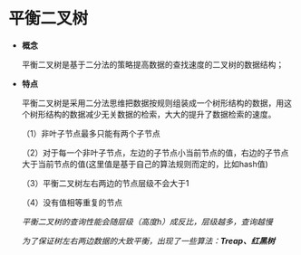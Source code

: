 # 平衡二叉树

- **概念**
  
  	平衡二叉树是基于二分法的策略提高数据的查找速度的二叉树的数据结构；
	
- **特点**
	
	平衡二叉树是采用二分法思维把数据按规则组装成一个树形结构的数据，用这个树形结构的数据减少无关数据的检索，大大的提升了数据检索的速度。
	
	（1）非叶子节点最多只能有两个子节点

	（2）对于每一个非叶子节点，左边的子节点小当前节点的值，右边的子节点大于当前节点的值(这里值是基于自己的算法规则而定的，比如hash值)

	（3）平衡二叉树左右两边的节点层级不会大于1

	（4）没有值相等重复的节点
	
	*平衡二叉树的查询性能会随层级（高度h）成反比，层级越多，查询越慢*

	*为了保证树左右两边数据的大致平衡，出现了一些算法：**Treap、红黑树***
